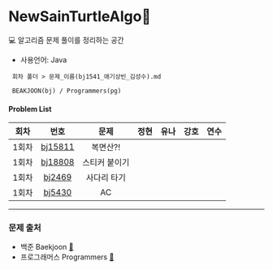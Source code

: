 # NewSainTurtleAlgo📝

💻 알고리즘 문제 풀이를 정리하는 공간

- 사용언어: Java

```
 회차 폴더 > 문제_이름(bj1541_애기상빈_김성수).md

 BEAKJOON(bj) / Programmers(pg)
```

#### Problem List

|  회차  |                             번호                             | 문제                          | 정현 | 유나 | 강호 | 연수 |
| :----: | :----------------------------------------------------------: | :----------------------------: | :--: | :--: | :--: | :--: |
| 1회차  |       [bj15811](https://www.acmicpc.net/problem/15811)       |      복면산?!       |     |    |    |    |
| 1회차  |       [bj18808](https://www.acmicpc.net/problem/18808)       |      스티커 붙이기       |     |    |    |    |
| 1회차  |       [bj2469](https://www.acmicpc.net/problem/2469)       |       사다리 타기      |     |    |    |    |
| 1회차  |       [bj5430](https://www.acmicpc.net/problem/5430)       |       AC      |     |    |    |    |


---

### 문제 출처

- 백준 Baekjoon [🔗](https://www.acmicpc.net)
- 프로그래머스 Programmers [🔗](https://programmers.co.kr/learn/challenges)
